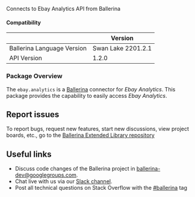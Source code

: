 Connects to Ebay Analytics API from Ballerina

#### Compatibility
|                               | Version         |
|-------------------------------|-----------------|
| Ballerina Language Version    | Swan Lake 2201.2.1|
| API Version                   | 1.2.0           |

### Package Overview
The `ebay.analytics` is a [Ballerina](https://ballerina.io/) connector for *Ebay Analytics*.
This package provides the capability to easily access *Ebay Analytics*.
## Report issues
To report bugs, request new features, start new discussions, view project boards, etc., go to the [Ballerina Extended Library repository](https://github.com/ballerina-platform/ballerina-extended-library)

## Useful links
- Discuss code changes of the Ballerina project in [ballerina-dev@googlegroups.com](mailto:ballerina-dev@googlegroups.com).
- Chat live with us via our [Slack channel](https://ballerina.io/community/slack/).
- Post all technical questions on Stack Overflow with the [#ballerina](https://stackoverflow.com/questions/tagged/ballerina) tag
